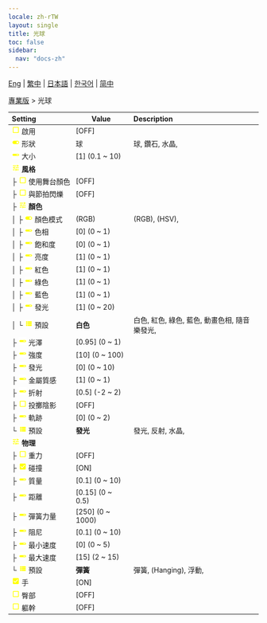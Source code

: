 ```yaml
---
locale: zh-rTW
layout: single
title: 光球
toc: false
sidebar:
  nav: "docs-zh"
---
```

[Eng](/dancexr/menu/2025.4/actor/light_ball) | [繁中](/tw/dancexr/menu/2025.4/actor/light_ball) | [日本語](/jp/dancexr/menu/2025.4/actor/light_ball) | [한국어](/kr/dancexr/menu/2025.4/actor/light_ball) | [简中](/zh/dancexr/menu/2025.4/actor/light_ball)

[專業版](../menu#專業版) > 光球



| Setting | Value | Description |
| :--- | --- | :--- |
|<nobr>![check_off icon](/images/icon/ic_check_off.png) 啟用</nobr>| [OFF] | 
|<nobr>![toggle_on icon](/images/icon/ic_toggle_on.png) 形狀</nobr>| 球 | 球, 鑽石, 水晶, 
|<nobr>![slider icon](/images/icon/ic_slider.png) 大小</nobr>| [1] (0.1 ~ 10) | 
|<nobr>![tune icon](/images/icon/ic_tune.png) <b>風格</b></nobr>| | 
|<nobr>├&nbsp;![check_off icon](/images/icon/ic_check_off.png) 使用舞台顏色</nobr>| [OFF] | 
|<nobr>├&nbsp;![check_off icon](/images/icon/ic_check_off.png) 與節拍閃爍</nobr>| [OFF] | 
|<nobr>├&nbsp;![tune icon](/images/icon/ic_tune.png) <b>顏色</b></nobr>| | 
|<nobr>│&nbsp;├&nbsp;![toggle_on icon](/images/icon/ic_toggle_on.png) 顏色模式</nobr>| (RGB) | (RGB), (HSV), 
|<nobr>│&nbsp;├&nbsp;![slider icon](/images/icon/ic_slider.png) 色相</nobr>| [0] (0 ~ 1) | 
|<nobr>│&nbsp;├&nbsp;![slider icon](/images/icon/ic_slider.png) 飽和度</nobr>| [0] (0 ~ 1) | 
|<nobr>│&nbsp;├&nbsp;![slider icon](/images/icon/ic_slider.png) 亮度</nobr>| [1] (0 ~ 1) | 
|<nobr>│&nbsp;├&nbsp;![slider icon](/images/icon/ic_slider.png) 紅色</nobr>| [1] (0 ~ 1) | 
|<nobr>│&nbsp;├&nbsp;![slider icon](/images/icon/ic_slider.png) 綠色</nobr>| [1] (0 ~ 1) | 
|<nobr>│&nbsp;├&nbsp;![slider icon](/images/icon/ic_slider.png) 藍色</nobr>| [1] (0 ~ 1) | 
|<nobr>│&nbsp;├&nbsp;![slider icon](/images/icon/ic_slider.png) 發光</nobr>| [1] (0 ~ 20) | 
|<nobr>│&nbsp;└&nbsp;![list icon](/images/icon/ic_list.png) 預設</nobr>| **白色** | 白色, 紅色, 綠色, 藍色, 動畫色相, 隨音樂發光,  |
|<nobr>├&nbsp;![slider icon](/images/icon/ic_slider.png) 光澤</nobr>| [0.95] (0 ~ 1) | 
|<nobr>├&nbsp;![slider icon](/images/icon/ic_slider.png) 強度</nobr>| [10] (0 ~ 100) | 
|<nobr>├&nbsp;![slider icon](/images/icon/ic_slider.png) 發光</nobr>| [0] (0 ~ 10) | 
|<nobr>├&nbsp;![slider icon](/images/icon/ic_slider.png) 金屬質感</nobr>| [1] (0 ~ 1) | 
|<nobr>├&nbsp;![slider icon](/images/icon/ic_slider.png) 折射</nobr>| [0.5] (-2 ~ 2) | 
|<nobr>├&nbsp;![check_off icon](/images/icon/ic_check_off.png) 投擲陰影</nobr>| [OFF] | 
|<nobr>├&nbsp;![slider icon](/images/icon/ic_slider.png) 軌跡</nobr>| [0] (0 ~ 2) | 
|<nobr>└&nbsp;![list icon](/images/icon/ic_list.png) 預設</nobr>| **發光** | 發光, 反射, 水晶,  |
|<nobr>![tune icon](/images/icon/ic_tune.png) <b>物理</b></nobr>| | 
|<nobr>├&nbsp;![check_off icon](/images/icon/ic_check_off.png) 重力</nobr>| [OFF] | 
|<nobr>├&nbsp;![check_on icon](/images/icon/ic_check_on.png) 碰撞</nobr>| [ON] | 
|<nobr>├&nbsp;![slider icon](/images/icon/ic_slider.png) 質量</nobr>| [0.1] (0 ~ 10) | 
|<nobr>├&nbsp;![slider icon](/images/icon/ic_slider.png) 距離</nobr>| [0.15] (0 ~ 0.5) | 
|<nobr>├&nbsp;![slider icon](/images/icon/ic_slider.png) 彈簧力量</nobr>| [250] (0 ~ 1000) | 
|<nobr>├&nbsp;![slider icon](/images/icon/ic_slider.png) 阻尼</nobr>| [0.1] (0 ~ 10) | 
|<nobr>├&nbsp;![slider icon](/images/icon/ic_slider.png) 最小速度</nobr>| [0] (0 ~ 5) | 
|<nobr>├&nbsp;![slider icon](/images/icon/ic_slider.png) 最大速度</nobr>| [15] (2 ~ 15) | 
|<nobr>└&nbsp;![list icon](/images/icon/ic_list.png) 預設</nobr>| **彈簧** | 彈簧, (Hanging), 浮動,  |
|<nobr>![check_on icon](/images/icon/ic_check_on.png) 手</nobr>| [ON] | 
|<nobr>![check_off icon](/images/icon/ic_check_off.png) 臀部</nobr>| [OFF] | 
|<nobr>![check_off icon](/images/icon/ic_check_off.png) 軀幹</nobr>| [OFF] | 
